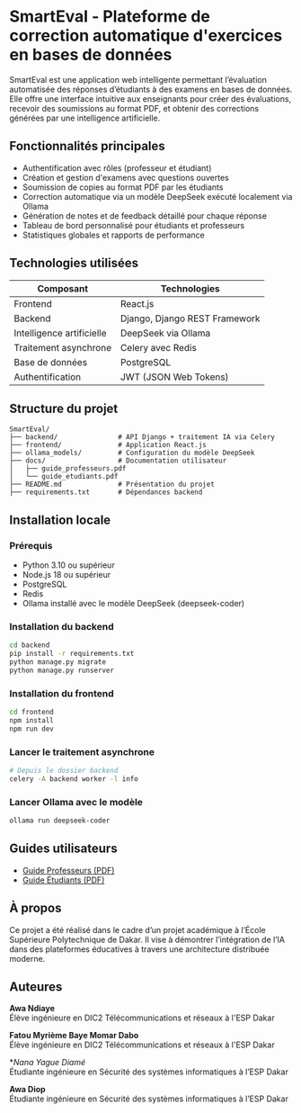 
# SmartEval - Plateforme de correction automatique d'exercices en bases de données

SmartEval est une application web intelligente permettant l’évaluation automatisée des réponses d’étudiants à des examens en bases de données. Elle offre une interface intuitive aux enseignants pour créer des évaluations, recevoir des soumissions au format PDF, et obtenir des corrections générées par une intelligence artificielle.

## Fonctionnalités principales

- Authentification avec rôles (professeur et étudiant)
- Création et gestion d'examens avec questions ouvertes
- Soumission de copies au format PDF par les étudiants
- Correction automatique via un modèle DeepSeek exécuté localement via Ollama
- Génération de notes et de feedback détaillé pour chaque réponse
- Tableau de bord personnalisé pour étudiants et professeurs
- Statistiques globales et rapports de performance

## Technologies utilisées

| Composant        | Technologies                         |
|------------------|--------------------------------------|
| Frontend         | React.js                             |
| Backend          | Django, Django REST Framework        |
| Intelligence artificielle | DeepSeek via Ollama             |
| Traitement asynchrone | Celery avec Redis                   |
| Base de données  | PostgreSQL                           |
| Authentification | JWT (JSON Web Tokens)                |

## Structure du projet

```
SmartEval/
├── backend/               # API Django + traitement IA via Celery
├── frontend/              # Application React.js
├── ollama_models/         # Configuration du modèle DeepSeek
├── docs/                  # Documentation utilisateur
│   ├── guide_professeurs.pdf
│   └── guide_etudiants.pdf
├── README.md              # Présentation du projet
├── requirements.txt       # Dépendances backend
```

## Installation locale

### Prérequis

- Python 3.10 ou supérieur
- Node.js 18 ou supérieur
- PostgreSQL
- Redis
- Ollama installé avec le modèle DeepSeek (deepseek-coder)

### Installation du backend

```bash
cd backend
pip install -r requirements.txt
python manage.py migrate
python manage.py runserver
```

### Installation du frontend

```bash
cd frontend
npm install
npm run dev
```

### Lancer le traitement asynchrone

```bash
# Depuis le dossier backend
celery -A backend worker -l info
```

### Lancer Ollama avec le modèle

```bash
ollama run deepseek-coder
```

## Guides utilisateurs

- [Guide Professeurs (PDF)](./docs/guide_professeurs.pdf)
- [Guide Étudiants (PDF)](./docs/guide_etudiants.pdf)

## À propos

Ce projet a été réalisé dans le cadre d’un projet académique à l’École Supérieure Polytechnique de Dakar. Il vise à démontrer l’intégration de l’IA dans des plateformes éducatives à travers une architecture distribuée moderne.

## Auteures

**Awa Ndiaye**  
Élève ingénieure en DIC2 Télécommunications et réseaux à l'ESP Dakar


**Fatou Myrième Baye Momar Dabo**  
Élève ingénieure en DIC2 Télécommunications et réseaux à l'ESP Dakar

**Nana Yague Diamé*  
Étudiante ingénieure en Sécurité des systèmes informatiques à l’ESP Dakar 

**Awa Diop**  
Étudiante ingénieure en Sécurité des systèmes informatiques à l’ESP Dakar 

